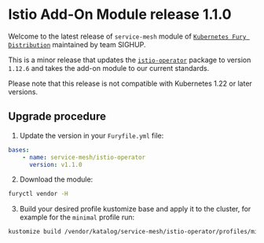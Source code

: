 # Istio Add-On Module release 1.1.0

Welcome to the latest release of `service-mesh` module of [`Kubernetes Fury
Distribution`](https://github.com/sighupio/distribution) maintained by team
SIGHUP.

This is a minor release that updates the [`istio-operator`](../../katalog/istio-operator) package to version `1.12.6` and takes the add-on module to our current standards.

Please note that this release is not compatible with Kubernetes 1.22 or later versions.

## Upgrade procedure

1. Update the version in your `Furyfile.yml` file:

```yaml
bases:
    - name: service-mesh/istio-operator
      version: v1.1.0
```

2. Download the module:

```bash
furyctl vendor -H
```

3. Build your desired profile kustomize base and apply it to the cluster, for example for the `minimal` profile run:

```bash
kustomize build /vendor/katalog/service-mesh/istio-operator/profiles/minimal | kubectl apply -f
```
